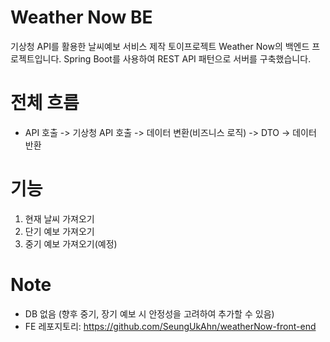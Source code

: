 # Weather Now BE
기상청 API를 활용한 날씨예보 서비스 제작 토이프로젝트 Weather Now의 백엔드 프로젝트입니다.
Spring Boot를 사용하여 REST API 패턴으로 서버를 구축했습니다.

# 전체 흐름
- API 호출 -> 기상청 API 호출 -> 데이터 변환(비즈니스 로직) -> DTO -> 데이터 반환

# 기능
1) 현재 날씨 가져오기
2) 단기 예보 가져오기
3) 중기 예보 가져오기(예정)

# Note
- DB 없음 (향후 중기, 장기 예보 시 안정성을 고려하여 추가할 수 있음)
- FE 레포지토리: https://github.com/SeungUkAhn/weatherNow-front-end

